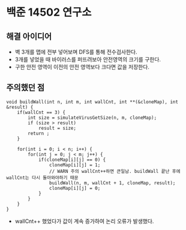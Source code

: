 # 백준 14502 연구소

## 해결 아이디어

- 벽 3개를 맵에 전부 넣어보며 DFS를 통해 전수검사한다.
- 3개를 넣었을 때 바이러스를 퍼뜨려보아 안전영역의 크기를 구한다.
- 구한 안전 영역이 이전의 안전 영역보다 크다면 값을 저장한다.



## 주의했던 점

```
void buildWall(int n, int m, int wallCnt, int **(&cloneMap), int &result) {
    if(wallCnt == 3) {
        int size = simulateVirusGetSize(n, m, cloneMap);
        if (size > result)
            result = size;
        return ;
    }

    for(int i = 0; i < n; i++) {
        for(int j = 0; j < m; j++) {
            if(cloneMap[i][j] == 0) {
                cloneMap[i][j] = 1;
                // WARN 주의 wallCnt++하면 큰일남. buildWall 끝난 후에 wallCnt는 다시 돌아와야하기 때문
                buildWall(n, m, wallCnt + 1, cloneMap, result);
                cloneMap[i][j] = 0;
            }
        }
    }
}
```

- wallCnt++ 했었다가 값이 계속 증가하여 논리 오류가 발생했다.